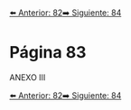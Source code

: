 [⬅️ Anterior: 82](./82.md)[➡️ Siguiente: 84](./84.md)

# Página 83

ANEXO III

[⬅️ Anterior: 82](./82.md)[➡️ Siguiente: 84](./84.md)